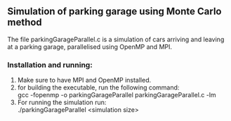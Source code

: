## Simulation of parking garage using Monte Carlo method
The file parkingGarageParallel.c is a simulation of cars arriving and leaving at a parking garage, parallelised using OpenMP and MPI.

### Installation and running:
1. Make sure to have MPI and OpenMP installed.
2. for building the executable, run the following command: \
gcc -fopenmp -o parkingGarageParallel parkingGarageParallel.c -lm
3. For running the simulation run: \
./parkingGarageParallel \<simulation size\> <no of stalls in the garage> <mean time between car arrivals> <mean time of stay in the garage>
